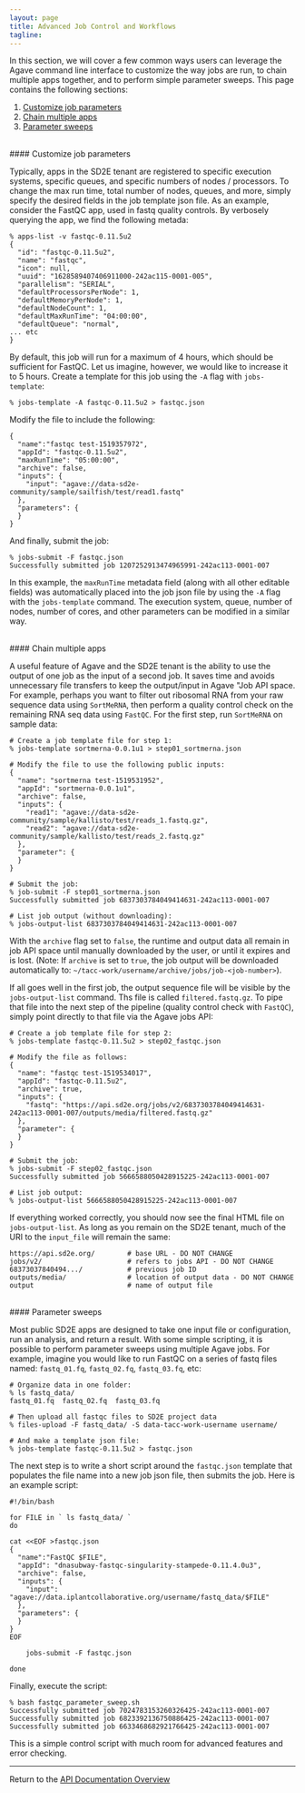 ```yaml
---
layout: page
title: Advanced Job Control and Workflows
tagline:
---
```


In this section, we will cover a few common ways users can leverage the Agave
command line interface to customize the way jobs are run, to chain multiple
apps together, and to perform simple parameter sweeps. This page contains the
following sections:

1. [Customize job parameters](#customize-job-parameters)
2. [Chain multiple apps](#chain-multiple-apps)
3. [Parameter sweeps](#parameter-sweeps)

<br>
#### Customize job parameters

Typically, apps in the SD2E tenant are registered to specific execution systems,
specific queues, and specific numbers of nodes / processors. To change the max
run time, total number of nodes, queues, and more, simply specify the desired
fields in the job template json file. As an example, consider the FastQC app,
used in fastq quality controls. By verbosely querying the app, we find the
following metada:

```
% apps-list -v fastqc-0.11.5u2
{                                                          
  "id": "fastqc-0.11.5u2",                        
  "name": "fastqc",
  "icon": null,                                   
  "uuid": "1628589407406911000-242ac115-0001-005",
  "parallelism": "SERIAL",
  "defaultProcessorsPerNode": 1,
  "defaultMemoryPerNode": 1,                      
  "defaultNodeCount": 1,
  "defaultMaxRunTime": "04:00:00",
  "defaultQueue": "normal",
... etc
}
```

By default, this job will run for a maximum of 4 hours, which should be
sufficient for FastQC. Let us imagine, however, we would like to increase it to
5 hours. Create a template for this job using the `-A` flag with
`jobs-template`:

```
% jobs-template -A fastqc-0.11.5u2 > fastqc.json
```

Modify the file to include the following:
```
{
  "name":"fastqc test-1519357972",
  "appId": "fastqc-0.11.5u2",
  "maxRunTime": "05:00:00",
  "archive": false,
  "inputs": {
    "input": "agave://data-sd2e-community/sample/sailfish/test/read1.fastq"
  },
  "parameters": {
  }
}
```

And finally, submit the job:
```
% jobs-submit -F fastqc.json
Successfully submitted job 1207252913474965991-242ac113-0001-007
```

In this example, the `maxRunTime` metadata field (along with all other editable
fields) was automatically placed into the job json file by using the `-A` flag
with the `jobs-template` command. The execution system, queue, number of nodes,
number of cores, and other parameters can be modified in a similar way.


<br>
#### Chain multiple apps

A useful feature of Agave and the SD2E tenant is the ability to use the output
of one job as the input of a second job. It saves time and avoids unnecessary
file transfers to keep the output/input in Agave "Job API space. For example,
perhaps you want to filter out ribosomal RNA from your raw sequence data using
`SortMeRNA`, then perform a quality control check on the remaining RNA seq data
using `FastQC`. For the first step, run `SortMeRNA` on sample data:

```
# Create a job template file for step 1:
% jobs-template sortmerna-0.0.1u1 > step01_sortmerna.json

# Modify the file to use the following public inputs:
{
  "name": "sortmerna test-1519531952",
  "appId": "sortmerna-0.0.1u1",
  "archive": false,
  "inputs": {
    "read1": "agave://data-sd2e-community/sample/kallisto/test/reads_1.fastq.gz",
    "read2": "agave://data-sd2e-community/sample/kallisto/test/reads_2.fastq.gz"
  },
  "parameter": {
  }
}

# Submit the job:
% job-submit -F step01_sortmerna.json
Successfully submitted job 6837303784049414631-242ac113-0001-007

# List job output (without downloading):
% jobs-output-list 6837303784049414631-242ac113-0001-007
```

With the `archive` flag set to `false`, the runtime and output data all remain
in job API space until manually downloaded by the user, or until it expires and
is lost. (Note: If `archive` is set to `true`, the job output will be downloaded
automatically to: `~/tacc-work/username/archive/jobs/job-<job-number>`).

If all goes well in the first job, the output sequence file will be visible by
the `jobs-output-list` command. Ths file is called `filtered.fastq.gz`. To pipe that
file into the next step of the pipeline (quality control check with `FastQC`),
simply point directly to that file via the Agave jobs API:

```
# Create a job template file for step 2:
% jobs-template fastqc-0.11.5u2 > step02_fastqc.json

# Modify the file as follows:
{
  "name": "fastqc test-1519534017",
  "appId": "fastqc-0.11.5u2",
  "archive": true,
  "inputs": {
    "fastq": "https://api.sd2e.org/jobs/v2/6837303784049414631-242ac113-0001-007/outputs/media/filtered.fastq.gz"
  },
  "parameter": {
  }
}

# Submit the job:
% jobs-submit -F step02_fastqc.json
Successfully submitted job 5666588050428915225-242ac113-0001-007

# List job output:
% jobs-output-list 5666588050428915225-242ac113-0001-007
```

If everything worked correctly, you should now see the final HTML file
on `jobs-output-list`. As long as you remain on the SD2E tenant, much of the
URI to the `input_file` will remain the same:

```
https://api.sd2e.org/        # base URL - DO NOT CHANGE
jobs/v2/                     # refers to jobs API - DO NOT CHANGE
68373037840494.../           # previous job ID
outputs/media/               # location of output data - DO NOT CHANGE
output                       # name of output file
```

<br>
#### Parameter sweeps

Most public SD2E apps are designed to take one input file or configuration, run
an analysis, and return a result. With some simple scripting, it is possible to 
perform parameter sweeps using multiple Agave jobs. For example, imagine you would
like to run FastQC on a series of fastq files named: `fastq_01.fq`, `fastq_02.fq`,
`fastq_03.fq`, etc:

```
# Organize data in one folder:
% ls fastq_data/
fastq_01.fq  fastq_02.fq  fastq_03.fq

# Then upload all fastqc files to SD2E project data
% files-upload -F fastq_data/ -S data-tacc-work-username username/

# And make a template json file:
% jobs-template fastqc-0.11.5u2 > fastqc.json
```

The next  step is to write a short script around the `fastqc.json` template 
that populates the file name into a new job json file, then submits the job.
Here is an example script:

```
#!/bin/bash

for FILE in ` ls fastq_data/ `
do

cat <<EOF >fastqc.json
{
  "name":"FastQC $FILE",
  "appId": "dnasubway-fastqc-singularity-stampede-0.11.4.0u3",
  "archive": false,
  "inputs": {
    "input": "agave://data.iplantcollaborative.org/username/fastq_data/$FILE"
  },
  "parameters": {
  }
}
EOF

	jobs-submit -F fastqc.json

done
```

Finally, execute the script:

```
% bash fastqc_parameter_sweep.sh
Successfully submitted job 7024783153260326425-242ac113-0001-007
Successfully submitted job 6823392136750886425-242ac113-0001-007
Successfully submitted job 6633468682921766425-242ac113-0001-007
```

This is a simple control script with much room for advanced features and error
checking.

---
Return to the [API Documentation Overview](../index.md)
